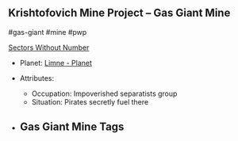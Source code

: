 ## Krishtofovich Mine Project &ndash; Gas Giant Mine

#gas-giant #mine #pwp

[Sectors Without Number](https://sectorswithoutnumber.com/sector/bfDcBzTtgpeyLUfwzjio/gasGiantMine/P2fo6xsYdrPK0BcJCWHJ)

- Planet: [Limne - Planet](../../../Gaming/StarsWithoutNumber/PiratesWithoutPlunder/Limne%20-%20Planet.md)

- Attributes:
   -   Occupation: Impoverished separatists group
   -   Situation: Pirates secretly fuel there

- Gas Giant Mine Tags
	-  
